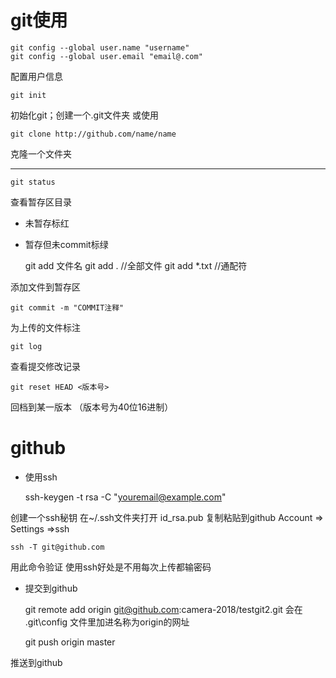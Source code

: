 # git使用




	git config --global user.name "username"
	git config --global user.email "email@.com"
配置用户信息


	git init
初始化git；创建一个.git文件夹
或使用

	git clone http://github.com/name/name 
克隆一个文件夹

------------


	git status
查看暂存区目录
- 未暂存标红
- 暂存但未commit标绿


	git add 文件名
	git add .          //全部文件
	git add *.txt      //通配符

添加文件到暂存区

	git commit -m "COMMIT注释"
为上传的文件标注


	git log
查看提交修改记录

	git reset HEAD <版本号>
回档到某一版本 （版本号为40位16进制）

# github
- 使用ssh


	ssh-keygen -t rsa -C "youremail@example.com"

创建一个ssh秘钥 在~/.ssh文件夹打开 id_rsa.pub
复制粘贴到github  Account => Settings =>ssh

	ssh -T git@github.com
用此命令验证
使用ssh好处是不用每次上传都输密码

- 提交到github


	 git remote add origin git@github.com:camera-2018/testgit2.git
会在 \.git\config 文件里加进名称为origin的网址



	 git push origin master 

推送到github

